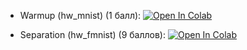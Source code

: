 * Warmup (hw_mnist) (1 балл): [![Open In Colab](https://colab.research.google.com/assets/colab-badge.svg)](https://colab.research.google.com/github/girafe-ai/ml-course/blob/25s_ml_trainings_3/homeworks/hw01_classification/01_hw_mnist_classification.ipynb)

* Separation (hw_fmnist) (9 баллов): [![Open In Colab](https://colab.research.google.com/assets/colab-badge.svg)](https://colab.research.google.com/github/girafe-ai/ml-course/blob/25s_ml_trainings_3/homeworks/hw01_classification/02_hw_fmnist_classification.ipynb)